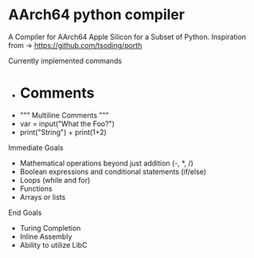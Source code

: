 # AArch64 python compiler
 A Compiler for AArch64 Apple Silicon for a Subset of Python.
 Inspiration from -> https://github.com/tsoding/porth

Currently implemented commands 
 - # Comments
 - """ Multiline Comments """
 - var = input("What the Foo?")
 - print("String") + print(1+2)

Immediate Goals
 - Mathematical operations beyond just addition (-, *, /)
 - Boolean expressions and conditional statements (if/else)
 - Loops (while and for)
 - Functions
 - Arrays or lists

End Goals
 - Turing Completion
 - Inline Assembly
 - Ability to utilize LibC
